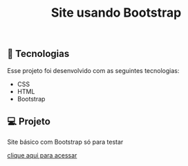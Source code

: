<h1 align="center"> Site usando Bootstrap </h1>
<br>

## 🚀 Tecnologias

Esse projeto foi desenvolvido com as seguintes tecnologias:

- CSS 
- HTML
- Bootstrap

## 💻 Projeto

Site básico com Bootstrap só para testar

[clique aqui para acessar]([https://kevinreishartwig.github.io/FilmesFavoritos/](https://kevinreishartwig.github.io/Bootstrap-template/)https://kevinreishartwig.github.io/Bootstrap-template/])
